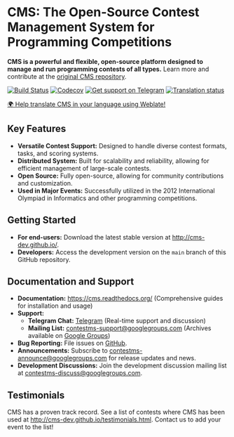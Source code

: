 # CMS: The Open-Source Contest Management System for Programming Competitions

**CMS is a powerful and flexible, open-source platform designed to manage and run programming contests of all types.** Learn more and contribute at the [original CMS repository](https://github.com/cms-dev/cms).

[![Build Status](https://github.com/cms-dev/cms/actions/workflows/main.yml/badge.svg)](https://github.com/cms-dev/cms/actions)
[![Codecov](https://codecov.io/gh/cms-dev/cms/branch/main/graph/badge.svg)](https://codecov.io/gh/cms-dev/cms)
[![Get support on Telegram](https://img.shields.io/badge/Questions%3F-Join%20the%20Telegram%20group!-%2326A5E4?style=flat&logo=telegram)](https://t.me/contestms)
[![Translation status](https://hosted.weblate.org/widget/cms/svg-badge.svg)](https://hosted.weblate.org/engage/cms/)

[🌍 Help translate CMS in your language using Weblate!](https://hosted.weblate.org/engage/cms/)

## Key Features

*   **Versatile Contest Support:** Designed to handle diverse contest formats, tasks, and scoring systems.
*   **Distributed System:** Built for scalability and reliability, allowing for efficient management of large-scale contests.
*   **Open Source:** Fully open-source, allowing for community contributions and customization.
*   **Used in Major Events:** Successfully utilized in the 2012 International Olympiad in Informatics and other programming competitions.

## Getting Started

*   **For end-users:** Download the latest stable version at <http://cms-dev.github.io/>.
*   **Developers:** Access the development version on the `main` branch of this GitHub repository.

## Documentation and Support

*   **Documentation:** <https://cms.readthedocs.org/> (Comprehensive guides for installation and usage)
*   **Support:**
    *   **Telegram Chat:** [Telegram](https://t.me/contestms) (Real-time support and discussion)
    *   **Mailing List:** <contestms-support@googlegroups.com> (Archives available on [Google Groups](https://groups.google.com/forum/#!forum/contestms-support))
*   **Bug Reporting:** File issues on [GitHub](https://github.com/cms-dev/cms/issues).
*   **Announcements:** Subscribe to <contestms-announce@googlegroups.com> for release updates and news.
*   **Development Discussions:** Join the development discussion mailing list at <contestms-discuss@googlegroups.com>.

## Testimonials

CMS has a proven track record. See a list of contests where CMS has been used at <http://cms-dev.github.io/testimonials.html>. Contact us to add your event to the list!